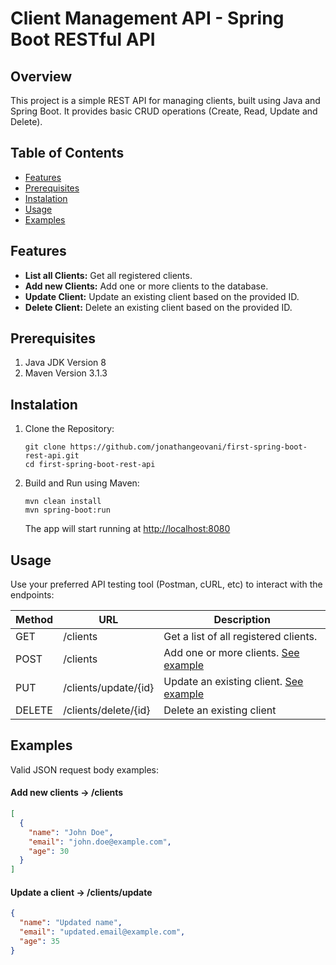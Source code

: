 # Client Management API - Spring Boot RESTful API

## Overview
This project is a simple REST API for managing clients, built using Java and Spring Boot. It provides basic CRUD operations (Create, Read, Update and Delete).

## Table of Contents
- [Features](#features)
- [Prerequisites](#prerequisites)
- [Instalation](#instalation)
- [Usage](#usage)
- [Examples](#examples)

## Features
- **List all Clients:** Get all registered clients.
- **Add new Clients:** Add one or more clients to the database.
- **Update Client:** Update an existing client based on the provided ID.
- **Delete Client:** Delete an existing client based on the provided ID.

## Prerequisites
1. Java JDK Version 8
2. Maven Version 3.1.3

## Instalation
1. Clone the Repository:

    ```
    git clone https://github.com/jonathangeovani/first-spring-boot-rest-api.git
    cd first-spring-boot-rest-api
    ```

2. Build and Run using Maven:

    ```
    mvn clean install
    mvn spring-boot:run
    ```

    The app will start running at <http://localhost:8080>

## Usage
Use your preferred API testing tool (Postman, cURL, etc) to interact with the endpoints:

| Method | URL | Description |
| ------ | --- | ----------- |
| GET    | /clients | Get a list of all registered clients. |
| POST   | /clients | Add one or more clients. [See example](#add-new-clients) |
| PUT    | /clients/update/{id} | Update an existing client. [See example](#update-client) |
| DELETE | /clients/delete/{id} | Delete an existing client |

## Examples
Valid JSON request body examples:

#### <a id='add-new-clients'>Add new clients -> /clients</a>
```json
[
  {
    "name": "John Doe",
    "email": "john.doe@example.com",
    "age": 30
  }
]
```

#### <a id='update-client'>Update a client -> /clients/update</a>
```json
{
  "name": "Updated name",
  "email": "updated.email@example.com",
  "age": 35
}
```
